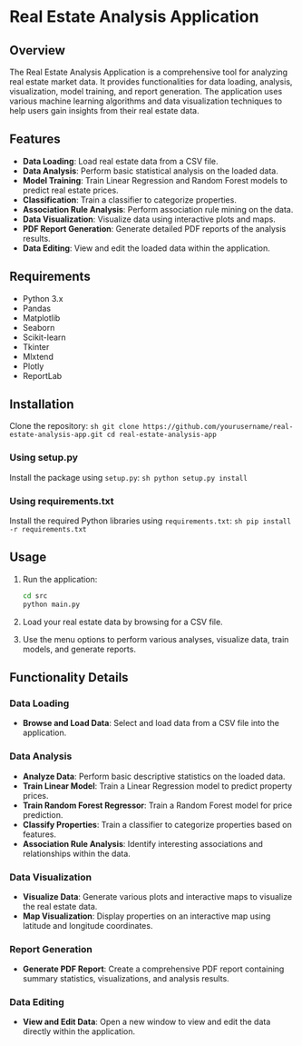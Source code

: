 # Real Estate Analysis Application

## Overview

The Real Estate Analysis Application is a comprehensive tool for analyzing real estate market data. It provides functionalities for data loading, analysis, visualization, model training, and report generation. The application uses various machine learning algorithms and data visualization techniques to help users gain insights from their real estate data.

## Features

- **Data Loading**: Load real estate data from a CSV file.
- **Data Analysis**: Perform basic statistical analysis on the loaded data.
- **Model Training**: Train Linear Regression and Random Forest models to predict real estate prices.
- **Classification**: Train a classifier to categorize properties.
- **Association Rule Analysis**: Perform association rule mining on the data.
- **Data Visualization**: Visualize data using interactive plots and maps.
- **PDF Report Generation**: Generate detailed PDF reports of the analysis results.
- **Data Editing**: View and edit the loaded data within the application.

## Requirements

- Python 3.x
- Pandas
- Matplotlib
- Seaborn
- Scikit-learn
- Tkinter
- Mlxtend
- Plotly
- ReportLab

## Installation

Clone the repository:
    ```sh
    git clone https://github.com/yourusername/real-estate-analysis-app.git
    cd real-estate-analysis-app
    ```
    
### Using setup.py

Install the package using `setup.py`:
    ```sh
    python setup.py install
    ```

### Using requirements.txt

Install the required Python libraries using `requirements.txt`:
    ```sh
    pip install -r requirements.txt
    ```

## Usage

1. Run the application:
    ```sh
    cd src
    python main.py
    ```

2. Load your real estate data by browsing for a CSV file.

3. Use the menu options to perform various analyses, visualize data, train models, and generate reports.

## Functionality Details

### Data Loading
- **Browse and Load Data**: Select and load data from a CSV file into the application.

### Data Analysis
- **Analyze Data**: Perform basic descriptive statistics on the loaded data.
- **Train Linear Model**: Train a Linear Regression model to predict property prices.
- **Train Random Forest Regressor**: Train a Random Forest model for price prediction.
- **Classify Properties**: Train a classifier to categorize properties based on features.
- **Association Rule Analysis**: Identify interesting associations and relationships within the data.

### Data Visualization
- **Visualize Data**: Generate various plots and interactive maps to visualize the real estate data.
- **Map Visualization**: Display properties on an interactive map using latitude and longitude coordinates.

### Report Generation
- **Generate PDF Report**: Create a comprehensive PDF report containing summary statistics, visualizations, and analysis results.

### Data Editing
- **View and Edit Data**: Open a new window to view and edit the data directly within the application.
